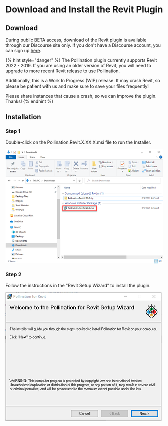 # Download and Install the Revit Plugin

## Download

During public BETA access, download of the Revit plugin is available through our Discourse site only. If you don't have a Discourse account, you can sign up [here](https://discourse.pollination.cloud/).

{% hint style="danger" %}
The Pollination plugin currently supports Revit 2022 - 2019. If you are using an older version of Revit, you will need to upgrade to more recent Revit release to use Pollination. 

Additionally, this is a Work In Progress \(WIP\) release. It may crash Revit, so please be patient with us and make sure to save your files frequently! 

Please share instances that cause a crash, so we can improve the plugin. Thanks!
{% endhint %}

## Installation

### Step 1

Double-click on the Pollination.Revit.X.XX.X.msi file to run the Installer. 

![](../.gitbook/assets/image%20%28126%29.png)

### Step 2

Follow the instructions in the "Revit Setup Wizard" to install the plugin.

![](../.gitbook/assets/image%20%28122%29.png)



